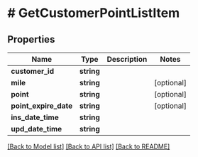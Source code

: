 # # GetCustomerPointListItem

## Properties

Name | Type | Description | Notes
------------ | ------------- | ------------- | -------------
**customer_id** | **string** |  |
**mile** | **string** |  | [optional]
**point** | **string** |  | [optional]
**point_expire_date** | **string** |  | [optional]
**ins_date_time** | **string** |  |
**upd_date_time** | **string** |  |

[[Back to Model list]](../../README.md#models) [[Back to API list]](../../README.md#endpoints) [[Back to README]](../../README.md)
